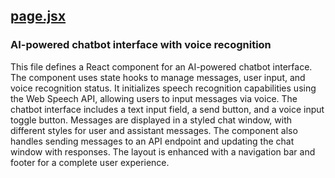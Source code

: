 ## [page.jsx](page.jsx)

### AI-powered chatbot interface with voice recognition

This file defines a React component for an AI-powered chatbot interface. The component uses state hooks to manage messages, user input, and voice recognition status. It initializes speech recognition capabilities using the Web Speech API, allowing users to input messages via voice. The chatbot interface includes a text input field, a send button, and a voice input toggle button. Messages are displayed in a styled chat window, with different styles for user and assistant messages. The component also handles sending messages to an API endpoint and updating the chat window with responses. The layout is enhanced with a navigation bar and footer for a complete user experience.

